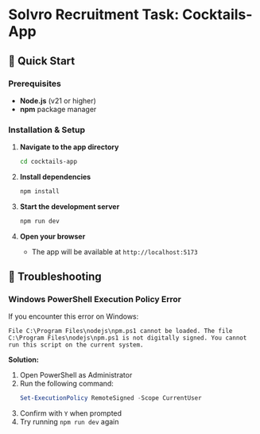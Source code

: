 # Solvro Recruitment Task: Cocktails-App 

## 🚀 Quick Start

### Prerequisites
- **Node.js** (v21 or higher)
- **npm** package manager

### Installation & Setup
1. **Navigate to the app directory**
   ```bash
   cd cocktails-app
   ```

2. **Install dependencies**
   ```bash
   npm install
   ```

3. **Start the development server**
   ```bash
   npm run dev
   ```

4. **Open your browser**
   - The app will be available at `http://localhost:5173`

## 🐛 Troubleshooting

### Windows PowerShell Execution Policy Error
If you encounter this error on Windows:
```
File C:\Program Files\nodejs\npm.ps1 cannot be loaded. The file C:\Program Files\nodejs\npm.ps1 is not digitally signed. You cannot run this script on the current system.
```

**Solution:**
1. Open PowerShell as Administrator
2. Run the following command:
   ```powershell
   Set-ExecutionPolicy RemoteSigned -Scope CurrentUser
   ```
3. Confirm with `Y` when prompted
4. Try running `npm run dev` again
